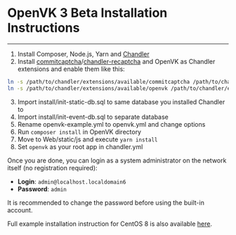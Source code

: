 # OpenVK 3 Beta Installation Instructions

* * *

1.  Install Composer, Node.js, Yarn and [Chandler](https://github.com/openvk/chandler)
2.  Install [commitcaptcha](https://github.com/openvk/commitcaptcha)/[chandler-recaptcha](https://github.com/openvk/chandler-recaptcha) and OpenVK as Chandler extensions and enable them like this:

```bash
ln -s /path/to/chandler/extensions/available/commitcaptcha /path/to/chandler/extensions/enabled/
ln -s /path/to/chandler/extensions/available/openvk /path/to/chandler/extensions/enabled/
```

3.  Import install/init-static-db.sql to same database you installed Chandler to
4.  Import install/init-event-db.sql to separate database
5.  Rename openvk-example.yml to openvk.yml and change options
6.  Run `composer install` in OpenVK directory
7.  Move to Web/static/js and execute `yarn install`
8.  Set `openvk` as your root app in chandler.yml

Once you are done, you can login as a system administrator on the network itself (no registration required):

-   **Login**: `admin@localhost.localdomain6`
-   **Password**: `admin`

It is recommended to change the password before using the built-in account.

Full example installation instruction for CentOS 8 is also available [here](docs/centos8_install.md).
